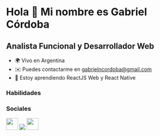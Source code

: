 Hola 👋 Mi nombre es Gabriel Córdoba
====================================

Analista Funcional y Desarrollador Web
--------------------------------------

* 🌍 Vivo en Argentina
* ✉️ Puedes contactarme en [gabrielncordoba@gmail.com](mailto:gabrielncordoba@gmail.com)[](mailto:gabrielncordoba@gmail.com)
* 🧠 Estoy aprendiendo ReactJS Web y React Native

### Habilidades


### Sociales

<p align="left"> <a href="https://www.github.com/ngcordoba" target="_blank" rel="noreferrer"><img src="https://raw .githubusercontent.com/danielcranney/readme-generator/main/public/icons/socials/github.svg" width="32" height="32" /></a> <a href="https://www. linkedin.com/in/ngabrielcordoba" target="_blank" rel="noreferrer"><img src="https://raw.githubusercontent.com/danielcranney/readme-generator/main/public/icons/socials/linkedin. svg" ancho="32" altura="32" /></a> <a href="https://www.twitter.com/gabocordoba" target="_blank" rel="noreferrer"><img src="https://raw.githubusercontent.com/danielcranney/readme-generator/main /public/icons/socials/twitter.svg" width="32" height="32" /></a> </p>
